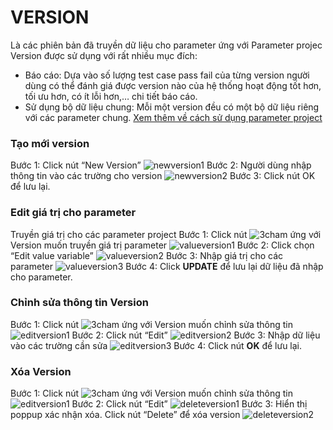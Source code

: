 # VERSION
Là các phiên bản đã truyền dữ liệu cho parameter ứng với Parameter projec
Version được sử dụng với rất nhiều mục đích:
- Báo cáo: Dựa vào số lượng test case pass fail của từng version người dùng có thể đánh giá được version nào của hệ thống hoạt động tốt hơn, tối ưu hơn, có ít lỗi hơn,… chi tiết báo cáo.
- Sử dụng bộ dữ liệu chung: Mỗi một version đều có một bộ dữ liệu riêng với các parameter chung. [Xem thêm về cách sử dụng parameter project]()

###	Tạo mới version
Bước 1:	Click nút “New Version”
![newversion1](https://user-images.githubusercontent.com/105435351/198526580-d4ddf507-cbbb-43af-a6ad-5a46a73c0d1d.png)
Bước 2:	Người dùng nhập thông tin vào các trường cho version
![newversion2](https://user-images.githubusercontent.com/105435351/198526581-cb3a797a-a6ea-4c98-9e44-c826fa50cde2.png)
Bước 3:	Click nút OK để lưu lại.
###	Edit giá trị cho parameter
Truyền giá trị cho các parameter project
Bước 1:	Click nút ![3cham](https://user-images.githubusercontent.com/105435351/197490871-756491bf-bdbc-460f-9a51-9b27ed4240c7.png) ứng với Version muốn truyền giá trị parameter
![valueversion1](https://user-images.githubusercontent.com/105435351/198526586-5b7baf73-0b4c-46de-ab67-71f26c5e0e0f.png)
Bước 2:	Click chọn “Edit value variable”
![valueversion2](https://user-images.githubusercontent.com/105435351/198526588-b1320014-30e0-447a-92a4-5350e27a2ee1.png)
Bước 3:	Nhập giá trị cho các parameter
![valueversion3](https://user-images.githubusercontent.com/105435351/198526549-a263d863-12eb-457d-a8bb-92ec8cec7b2f.png)
Bước 4:	Click **UPDATE** để lưu lại dữ liệu đã nhập cho parameter.

###	Chỉnh sửa thông tin Version
Bước 1:	Click nút ![3cham](https://user-images.githubusercontent.com/105435351/197490871-756491bf-bdbc-460f-9a51-9b27ed4240c7.png)  ứng với Version muốn chỉnh sửa thông tin
![editversion1](https://user-images.githubusercontent.com/105435351/198526566-6da6d7ec-1520-4917-963a-c8d461ac0150.png)
Bước 2:	Click nút “Edit”
![editversion2](https://user-images.githubusercontent.com/105435351/198526571-bf03df0f-83cf-433c-8c64-a4720b64af58.png)
Bước 3:	Nhập dữ liệu vào các trường cần sửa
![editversion3](https://user-images.githubusercontent.com/105435351/198526577-15748f83-f37d-47a8-9a61-9f1f3b6254ba.png)
Bước 4:	Click nút **OK** để lưu lại.

###	Xóa Version
Bước 1:	Click nút ![3cham](https://user-images.githubusercontent.com/105435351/197490871-756491bf-bdbc-460f-9a51-9b27ed4240c7.png)  ứng với Version muốn chỉnh sửa thông tin
![editversion1](https://user-images.githubusercontent.com/105435351/198526566-6da6d7ec-1520-4917-963a-c8d461ac0150.png)
Bước 2:	Click nút “Edit”
![deleteversion1](https://user-images.githubusercontent.com/105435351/198526556-5664002b-0ae8-4201-b02b-425e4bf29853.png)
Bước 3:	Hiển thị poppup xác nhận xóa. Click nút “Delete” để xóa version
![deleteversion2](https://user-images.githubusercontent.com/105435351/198526561-97f4c779-5d1e-47b1-b25f-02865639ba02.png)


